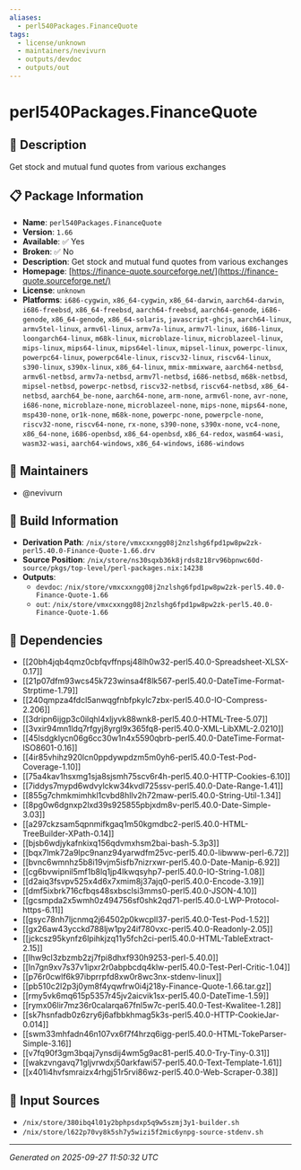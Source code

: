 ```yaml
---
aliases:
  - perl540Packages.FinanceQuote
tags:
  - license/unknown
  - maintainers/nevivurn
  - outputs/devdoc
  - outputs/out
---
```


# perl540Packages.FinanceQuote

## 📝 Description

Get stock and mutual fund quotes from various exchanges

## 📋 Package Information

- **Name**: `perl540Packages.FinanceQuote`
- **Version**: `1.66`
- **Available**: ✅ Yes
- **Broken**: ✅ No
- **Description**: Get stock and mutual fund quotes from various exchanges
- **Homepage**: [https://finance-quote.sourceforge.net/](https://finance-quote.sourceforge.net/)
- **License**: `unknown`
- **Platforms**: `i686-cygwin`, `x86_64-cygwin`, `x86_64-darwin`, `aarch64-darwin`, `i686-freebsd`, `x86_64-freebsd`, `aarch64-freebsd`, `aarch64-genode`, `i686-genode`, `x86_64-genode`, `x86_64-solaris`, `javascript-ghcjs`, `aarch64-linux`, `armv5tel-linux`, `armv6l-linux`, `armv7a-linux`, `armv7l-linux`, `i686-linux`, `loongarch64-linux`, `m68k-linux`, `microblaze-linux`, `microblazeel-linux`, `mips-linux`, `mips64-linux`, `mips64el-linux`, `mipsel-linux`, `powerpc-linux`, `powerpc64-linux`, `powerpc64le-linux`, `riscv32-linux`, `riscv64-linux`, `s390-linux`, `s390x-linux`, `x86_64-linux`, `mmix-mmixware`, `aarch64-netbsd`, `armv6l-netbsd`, `armv7a-netbsd`, `armv7l-netbsd`, `i686-netbsd`, `m68k-netbsd`, `mipsel-netbsd`, `powerpc-netbsd`, `riscv32-netbsd`, `riscv64-netbsd`, `x86_64-netbsd`, `aarch64_be-none`, `aarch64-none`, `arm-none`, `armv6l-none`, `avr-none`, `i686-none`, `microblaze-none`, `microblazeel-none`, `mips-none`, `mips64-none`, `msp430-none`, `or1k-none`, `m68k-none`, `powerpc-none`, `powerpcle-none`, `riscv32-none`, `riscv64-none`, `rx-none`, `s390-none`, `s390x-none`, `vc4-none`, `x86_64-none`, `i686-openbsd`, `x86_64-openbsd`, `x86_64-redox`, `wasm64-wasi`, `wasm32-wasi`, `aarch64-windows`, `x86_64-windows`, `i686-windows`
## 👥 Maintainers

- @nevivurn


## 🔧 Build Information

- **Derivation Path**: `/nix/store/vmxcxxngg08j2nzlshg6fpd1pw8pw2zk-perl5.40.0-Finance-Quote-1.66.drv`
- **Source Position**: `/nix/store/ns30sqxb36k8jrds8z18rv96bpnwc60d-source/pkgs/top-level/perl-packages.nix:14238`
- **Outputs**:
  - `devdoc`:  `/nix/store/vmxcxxngg08j2nzlshg6fpd1pw8pw2zk-perl5.40.0-Finance-Quote-1.66`
  - `out`:  `/nix/store/vmxcxxngg08j2nzlshg6fpd1pw8pw2zk-perl5.40.0-Finance-Quote-1.66`

## 🔗 Dependencies

- [[20bh4jqb4qmz0cbfqvffnpsj48lh0w32-perl5.40.0-Spreadsheet-XLSX-0.17]]
- [[21p07dfm93wcs45k723winsa4f8lk567-perl5.40.0-DateTime-Format-Strptime-1.79]]
- [[240qmpza4fdcl5anwqgfnbfpkylc7zbx-perl5.40.0-IO-Compress-2.206]]
- [[3dripn6ijgp3c0ilqhl4xljyvk88wnk8-perl5.40.0-HTML-Tree-5.07]]
- [[3vxir94mn1ldq7rfgyj8yrgl9x365fq8-perl5.40.0-XML-LibXML-2.0210]]
- [[45lsdgklycn06g6cc30w1n4x5590qbrb-perl5.40.0-DateTime-Format-ISO8601-0.16]]
- [[4ir85vhihz920lcn0ppdywpdzm5m0yh6-perl5.40.0-Test-Pod-Coverage-1.10]]
- [[75a4kav1hsxmg1sja8sjsmh75scv6r4h-perl5.40.0-HTTP-Cookies-6.10]]
- [[7iddys7mypd6wdvylckw34kvdl725ssv-perl5.40.0-Date-Range-1.41]]
- [[855g7chmkmimhkl1cvbd8hllv2h72maw-perl5.40.0-String-Util-1.34]]
- [[8pg0w6dgnxp2lxd39s925855pbjxdm8v-perl5.40.0-Date-Simple-3.03]]
- [[a297ckzsam5qpnmifkgaq1m50kgmdbc2-perl5.40.0-HTML-TreeBuilder-XPath-0.14]]
- [[bjsb6wdjykafnkixq156qdvmxhsm2bai-bash-5.3p3]]
- [[bqx7lmk72a9lpc9nanz94yarwdfm25vc-perl5.40.0-libwww-perl-6.72]]
- [[bvnc6wmnhz5b8i19vjm5isfb7nizrxwr-perl5.40.0-Date-Manip-6.92]]
- [[cg6bvwipnil5mf1b8lq1jp4lkwqsyhp7-perl5.40.0-IO-String-1.08]]
- [[d2aiq3fsvpv525x4d6x7xmim8j37ajq0-perl5.40.0-Encode-3.19]]
- [[dmf5ixbrk716cfbqs48sxbsclsi3mms0-perl5.40.0-JSON-4.10]]
- [[gcsmpda2x5wmh0z494756sf0shk2qd71-perl5.40.0-LWP-Protocol-https-6.11]]
- [[gsyc78nh7ljcnmq2j64502p0kwcpll37-perl5.40.0-Test-Pod-1.52]]
- [[gx26aw43ycckd788ljw1py24if780vxc-perl5.40.0-Readonly-2.05]]
- [[jckcsz95kynfz6lpihkjzq11y5fch2ci-perl5.40.0-HTML-TableExtract-2.15]]
- [[lhw9cl3zbzmb2zj7fpi8dhxf930h9253-perl-5.40.0]]
- [[ln7gn9xv7s37v1ipxr2r0abpbcdq4klw-perl5.40.0-Test-Perl-Critic-1.04]]
- [[p76r0cwlf6k97ibprrpfd8xw0r8wc3nx-stdenv-linux]]
- [[pb510c2l2p3j0ym8f4yqwfrw0i4j218y-Finance-Quote-1.66.tar.gz]]
- [[rmy5vk6mq615p5357r45jv2aicvik1sx-perl5.40.0-DateTime-1.59]]
- [[rymx06lir7mz36r0calarqa67fnl5w7c-perl5.40.0-Test-Kwalitee-1.28]]
- [[sk7hsnfadb0z6zry6j6afbbkhmag5k3s-perl5.40.0-HTTP-CookieJar-0.014]]
- [[swm33mhfadn46n107vx6f7f4hrzq6igg-perl5.40.0-HTML-TokeParser-Simple-3.16]]
- [[v7fq90f3gm3bqaj7ynsdij4wm5g9ac81-perl5.40.0-Try-Tiny-0.31]]
- [[wakzvngavq71gljvrwdxj50arkfawi57-perl5.40.0-Text-Template-1.61]]
- [[x401i4hvfsmraizx4rhgj51r5rvi86wz-perl5.40.0-Web-Scraper-0.38]]

## 📁 Input Sources

- `/nix/store/380ibq4l01y2bphpsdxp5q9w5szmj3y1-builder.sh`
- `/nix/store/l622p70vy8k5sh7y5wizi5f2mic6ynpg-source-stdenv.sh`

---
*Generated on 2025-09-27 11:50:32 UTC*
